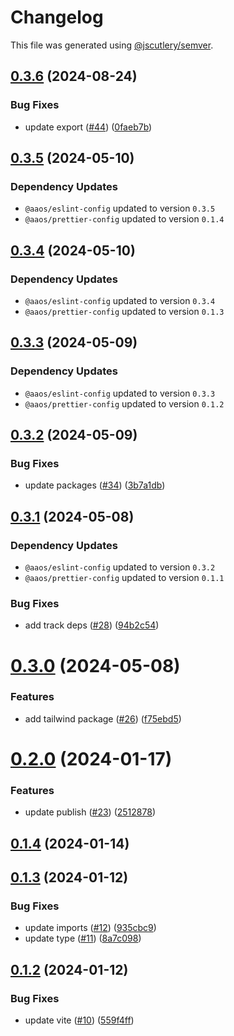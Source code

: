 # Changelog

This file was generated using [@jscutlery/semver](https://github.com/jscutlery/semver).

## [0.3.6](https://github.com/achieveagility/utils/compare/@aaos/deepmerge-0.3.5...@aaos/deepmerge-0.3.6) (2024-08-24)


### Bug Fixes

* update export ([#44](https://github.com/achieveagility/utils/issues/44)) ([0faeb7b](https://github.com/achieveagility/utils/commit/0faeb7bcfab2e1398ef5ebba9b3dcef59f4554da))



## [0.3.5](https://github.com/achieveagility/utils/compare/@aaos/deepmerge-0.3.4...@aaos/deepmerge-0.3.5) (2024-05-10)

### Dependency Updates

* `@aaos/eslint-config` updated to version `0.3.5`
* `@aaos/prettier-config` updated to version `0.1.4`


## [0.3.4](https://github.com/achieveagility/utils/compare/@aaos/deepmerge-0.3.3...@aaos/deepmerge-0.3.4) (2024-05-10)

### Dependency Updates

* `@aaos/eslint-config` updated to version `0.3.4`
* `@aaos/prettier-config` updated to version `0.1.3`


## [0.3.3](https://github.com/achieveagility/utils/compare/@aaos/deepmerge-0.3.2...@aaos/deepmerge-0.3.3) (2024-05-09)

### Dependency Updates

* `@aaos/eslint-config` updated to version `0.3.3`
* `@aaos/prettier-config` updated to version `0.1.2`


## [0.3.2](https://github.com/achieveagility/utils/compare/@aaos/deepmerge-0.3.1...@aaos/deepmerge-0.3.2) (2024-05-09)


### Bug Fixes

* update packages ([#34](https://github.com/achieveagility/utils/issues/34)) ([3b7a1db](https://github.com/achieveagility/utils/commit/3b7a1db3dd14468fe4af396f873d54db904a2434))



## [0.3.1](https://github.com/achieveagility/utils/compare/@aaos/deepmerge-0.3.0...@aaos/deepmerge-0.3.1) (2024-05-08)

### Dependency Updates

* `@aaos/eslint-config` updated to version `0.3.2`
* `@aaos/prettier-config` updated to version `0.1.1`

### Bug Fixes

* add track deps ([#28](https://github.com/achieveagility/utils/issues/28)) ([94b2c54](https://github.com/achieveagility/utils/commit/94b2c54575db73ee81f6161da303f3be1d2ea212))



# [0.3.0](https://github.com/achieveagility/utils/compare/@aaos/deepmerge-0.2.0...@aaos/deepmerge-0.3.0) (2024-05-08)


### Features

* add tailwind package ([#26](https://github.com/achieveagility/utils/issues/26)) ([f75ebd5](https://github.com/achieveagility/utils/commit/f75ebd536228984370a9de2a274c165122f1b2b7))



# [0.2.0](https://github.com/achieveagility/utils/compare/@aaos/deepmerge-0.1.4...@aaos/deepmerge-0.2.0) (2024-01-17)


### Features

* update publish ([#23](https://github.com/achieveagility/utils/issues/23)) ([2512878](https://github.com/achieveagility/utils/commit/2512878a6eae76221e1c00cce9efd3a2e86922e7))



## [0.1.4](https://github.com/achieveagility/utils/compare/@aaos/deepmerge-0.1.3...@aaos/deepmerge-0.1.4) (2024-01-14)



## [0.1.3](https://github.com/achieveagility/utils/compare/@aaos/deepmerge-0.1.2...@aaos/deepmerge-0.1.3) (2024-01-12)


### Bug Fixes

* update imports ([#12](https://github.com/achieveagility/utils/issues/12)) ([935cbc9](https://github.com/achieveagility/utils/commit/935cbc9e215ec2c79cc275328f647b3c0c8cec1d))
* update type ([#11](https://github.com/achieveagility/utils/issues/11)) ([8a7c098](https://github.com/achieveagility/utils/commit/8a7c0987bae0f65890589a1db7e01008162a2978))



## [0.1.2](https://github.com/achieveagility/utils/compare/@aaos/deepmerge-0.1.1...@aaos/deepmerge-0.1.2) (2024-01-12)


### Bug Fixes

* update vite ([#10](https://github.com/achieveagility/utils/issues/10)) ([559f4ff](https://github.com/achieveagility/utils/commit/559f4ffef39d83906787faf4e957d64d0d4c25f1))
